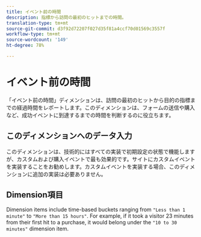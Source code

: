```yaml
---
title: イベント前の時間
description: 指標から訪問の最初のヒットまでの時間。
translation-type: tm+mt
source-git-commit: d3f92d72207f027d35f81a4ccf70d01569c3557f
workflow-type: tm+mt
source-wordcount: '149'
ht-degree: 78%

---
```



# イベント前の時間

「イベント前の時間」ディメンションは、訪問の最初のヒットから目的の指標までの経過時間をレポートします。このディメンションは、フォームの送信や購入など、成功イベントに到達するまでの時間を判断するのに役立ちます。

## このディメンションへのデータ入力

このディメンションは、技術的にはすべての実装で初期設定の状態で機能しますが、カスタムおよび購入イベントで最も効果的です。サイトにカスタムイベントを実装することをお勧めします。カスタムイベントを実装する場合、このディメンションに追加の実装は必要ありません。

## Dimension項目

Dimension items include time-based buckets ranging from `"Less than 1 minute"` to `"More than 15 hours"`. For example, if it took a visitor 23 minutes from their first hit to a purchase, it would belong under the `"10 to 30 minutes"` dimension item.
